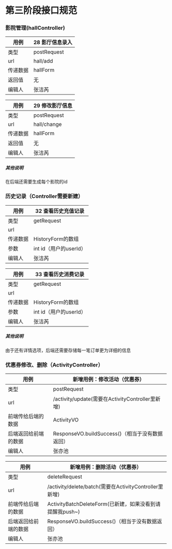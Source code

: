 # 

# 第三阶段接口规范

### 影院管理(hallController)

| 用例     | 28 影厅信息录入 |
| -------- | --------------- |
| 类型     | postRequest     |
| url      | hall/add        |
| 传递数据 | hallForm        |
| 返回值   | 无              |
| 编辑人   | 张洁芮          |

| 用例     | 29 修改影厅信息 |
| -------- | --------------- |
| 类型     | postRequest     |
| url      | hall/change     |
| 传递数据 | hallForm        |
| 返回值   | 无              |
| 编辑人   | 张洁芮          |

##### 其他说明

在后端还需要生成每个影院的id

### 历史记录（Controller需要新建）

| 用例     | 32 查看历史充值记录    |
| -------- | ---------------------- |
| 类型     | getRequest             |
| url      |                        |
| 传递数据 | HistoryForm的数组      |
| 参数     | int id（用户的userId） |
| 编辑人   | 张洁芮                 |

| 用例     | 33 查看历史消费记录    |
| -------- | ---------------------- |
| 类型     | getRequest             |
| url      |                        |
| 传递数据 | HistoryForm的数组      |
| 参数     | int id（用户的userId） |
| 编辑人   | 张洁芮                 |

##### 其他说明

由于还有详情选项，后端还需要存储每一笔订单更为详细的信息

### 优惠券修改、删除（ActivityController）

| 用例                 | 新增用例：修改活动（优惠券）                     |
| -------------------- | ------------------------------------------------ |
| 类型                 | postRequest                                      |
| url                  | /activity/update(需要在ActivityController里新增) |
| 前端传给后端的数据   | ActivityVO                                       |
| 后端返回给前端的数据 | ResponseVO.buildSuccess()（相当于没有数据返回）  |
| 编辑人               | 张亦池                                           |



| 用例                 | 新增用例：删除活动（优惠券）                             |
| -------------------- | -------------------------------------------------------- |
| 类型                 | deleteRequest                                            |
| url                  | /activity/delete/batch(需要在ActivityController里新增)   |
| 前端传给后端的数据   | ActivityBatchDeleteForm(已新建，如果没看到请提醒我push~) |
| 后端返回给前端的数据 | ResponseVO.buildSuccess()（相当于没有数据返回）          |
| 编辑人               | 张亦池                                                   |

